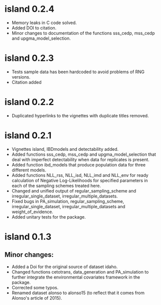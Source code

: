 # island 0.2.4
* Memory leaks in C code solved.
* Added DOI to citation.
* Minor changes to documentation of the functions sss_cedp, mss_cedp and upgma_model_selection.

# island 0.2.3

* Tests sample data has been hardcoded to avoid problems of RNG versions.
* Citation added

# island 0.2.2

* Duplicated hyperlinks to the vignettes with duplicate titles removed.

# island 0.2.1

* Vignettes island, IBDmodels and detectability added.
* Added functions sss_cedp, mss_cedp and upgma_model_selection that deal with imperfect detectability when data for replicates is present. 
* Added function ibd_models that produce population data for three different models.
* Added functions NLL_rss, NLL_isd, NLL_imd and NLL_env for ready calculation of Negative Log-Likelihoods for specified parameters in each of the sampling schemes treated here.
* Changed and unified output of regular_sampling_scheme and irregular_single_dataset, irregular_multiple_datasets.
* Fixed bugs in PA_simulation, regular_sampling_scheme, irregular_single_dataset, irregular_multiple_datasets and weight_of_evidence.
* Added unitary tests for the package.

# island 0.1.3

## Minor changes:
* Added a Doi for the original source of dataset idaho.
* Changed functions cetotrans, data_generation and PA_simulation to further integrate the environmental covariates framework in the package.
* Corrected some typos.
* Renamed dataset alonso to alonso15 (to reflect that it comes from Alonso's article of 2015).

